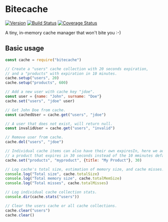# Bitecache

[![Version](https://img.shields.io/npm/v/bitecache.svg)](https://npmjs.com/package/bitecache)
[![Build Status](https://img.shields.io/travis/igoramadas/bitecache.svg)](https://travis-ci.org/igoramadas/bitecache)
[![Coverage Status](https://img.shields.io/coveralls/github/igoramadas/bitecache.svg)](https://coveralls.io/github/igoramadas/bitecache?branch=master)

A tiny, in-memory cache manager that won't bite you :-)


## Basic usage

```javascript
const cache = require("bitecache")

// Create a "users" cache collection with 20 seconds expiration,
// and a "products" with expiration in 10 minutes.
cache.setup("users", 20)
cache.setup("products", 600)

// Add a new user with cache key "jdoe".
const user = {name: "John", surname: "Doe"}
cache.set("users", "jdoe" user)

// Get John Doe from cache.
const cachedUser = cache.get("users", "jdoe")

// A user that does not exist, will return null.
const invalidUser = cache.get("users", "invalid")

// Remove user from cache.
cache.del("users", "jdoe")

// Individual cache items can also have their own expiresIn, here we add
// a product that expires in 30 seconds instead of the 10 mminutes default.
cache.set("products", "myproduct", {title: "My Product"}, 30)

// Log cache's total size, estimation of memory size, and cache misses.
console.log("Total size", cache.totalSize)
console.log("Total memory size", cache.totalMemSize)
console.log("Total misses", cache.totalMisses)

// Log individual cache collection stats.
console.dir(cache.stats("users"))

// Clear the users cache or all cache collections.
cache.clear("users")
cache.clear()

```
